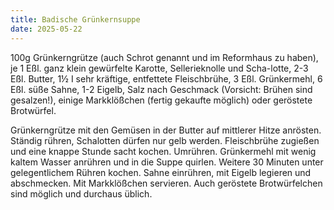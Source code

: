 ```yaml
---
title: Badische Grünkernsuppe
date: 2025-05-22
---
```


100g Grünkerngrütze (auch Schrot genannt und im Reformhaus zu haben), je 1 Eßl. ganz klein gewürfelte Karotte, Sellerieknolle und Scha-lotte, 2-3 Eßl. Butter, 1½ I sehr kräftige, entfettete Fleischbrühe, 3 Eßl. Grünkermehl, 6 Eßl. süße Sahne, 1-2 Eigelb, Salz nach Geschmack (Vorsicht: Brühen sind gesalzen!), einige Markklößchen (fertig gekaufte möglich) oder geröstete Brotwürfel.

Grünkerngrütze mit den Gemüsen in der Butter auf mittlerer Hitze anrösten. Ständig rühren, Schalotten dürfen nur gelb werden. Fleischbrühe zugießen und eine knappe Stunde sacht kochen. Umrühren. Grünkermehl mit wenig kaltem Wasser anrühren und in die Suppe quirlen. Weitere 30 Minuten unter gelegentlichem Rühren kochen. Sahne einrühren, mit Eigelb legieren und abschmecken. Mit Markklößchen servieren. Auch geröstete Brotwürfelchen sind möglich und durchaus üblich.
